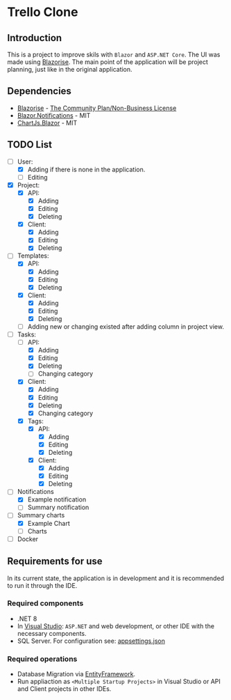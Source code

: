 # Trello Clone

## Introduction

This is a project to improve skils with `Blazor` and `ASP.NET Core`.
The UI was made using [Blazorise](https://blazorise.com/).
The main point of the application will be project planning, just like in the original application.

## Dependencies
- [Blazorise](https://blazorise.com/) - [The Community Plan/Non-Business License](https://blazorise.com/files/licences/SLA-2023-07.pdf)
- [Blazor.Notifications](https://github.com/Append-IT/Blazor.Notifications) - MIT
- [ChartJs.Blazor](https://github.com/mariusmuntean/ChartJs.Blazor) - MIT

## TODO List

- [ ] User:
  - [x] Adding if there is none in the application.
  - [ ] Editing
- [x] Project:
  - [x] API:
    - [x] Adding
    - [x] Editing
    - [x] Deleting  
  - [x] Client:
    - [x] Adding
    - [x] Editing
    - [x] Deleting  
- [ ] Templates:
  - [x] API:
    - [x] Adding
    - [x] Editing
    - [x] Deleting  
  - [x] Client:
    - [x] Adding
    - [x] Editing
    - [x] Deleting
  - [ ] Adding new or changing existed after adding column in project view.  
- [ ] Tasks:
  - [ ] API:
    - [x] Adding
    - [x] Editing
    - [x] Deleting
    - [ ] Changing category
  - [x] Client:
    - [x] Adding
    - [x] Editing
    - [x] Deleting
    - [x] Changing category
  - [x] Tags:
    - [x] API:
      - [x] Adding
      - [x] Editing
      - [x] Deleting
    - [x] Client:
      - [x] Adding
      - [x] Editing 
      - [x] Deleting
- [ ] Notifications
  - [x] Example notification
  - [ ] Summary notification 
- [ ] Summary charts
  - [x] Example Chart
  - [ ] Charts
- [ ] Docker

## Requirements for use

In its current state, the application is in development and it is recommended to run it through the IDE.

### Required components

- .NET 8
- In [Visual Studio](https://visualstudio.microsoft.com/pl/): `ASP.NET` and web development, or other IDE with the necessary components.
- SQL Server. For configuration see: [appsettings.json](./Trello.Api/appsettings.json)

### Required operations

- Database Migration via [EntityFramework](https://learn.microsoft.com/en-us/aspnet/entity-framework).
- Run appliaction as `<Multiple Startup Projects>` in Visual Studio or API and Client projects in other IDEs. 
